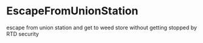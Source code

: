 # EscapeFromUnionStation
escape from union station and get to weed store without getting stopped by RTD security
